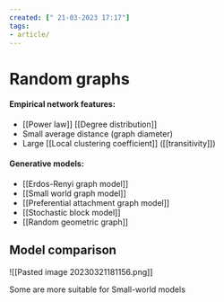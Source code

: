 ```yaml
---
created: [" 21-03-2023 17:17"]
tags:
- article/
---
```


# Random graphs

#### Empirical network features:
- [[Power law]] [[Degree distribution]]
- Small average distance (graph diameter)
- Large [[Local clustering coefficient]] ([[transitivity]])
#### Generative models:
- [[Erdos-Renyi graph model]]
- [[Small world graph model]]
- [[Preferential attachment graph model]]
- [[Stochastic block model]]
- [[Random geometric graph]]


## Model comparison

![[Pasted image 20230321181156.png]]

Some are more suitable for Small-world models